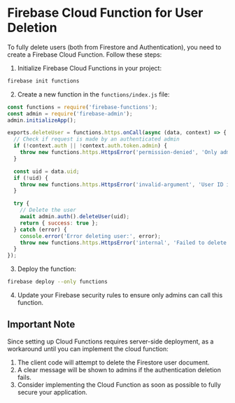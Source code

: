 
# Firebase Cloud Function for User Deletion

To fully delete users (both from Firestore and Authentication), you need to create a Firebase Cloud Function. Follow these steps:

1. Initialize Firebase Cloud Functions in your project:
```bash
firebase init functions
```

2. Create a new function in the `functions/index.js` file:
```javascript
const functions = require('firebase-functions');
const admin = require('firebase-admin');
admin.initializeApp();

exports.deleteUser = functions.https.onCall(async (data, context) => {
  // Check if request is made by an authenticated admin
  if (!context.auth || !context.auth.token.admin) {
    throw new functions.https.HttpsError('permission-denied', 'Only admins can delete users.');
  }

  const uid = data.uid;
  if (!uid) {
    throw new functions.https.HttpsError('invalid-argument', 'User ID is required.');
  }

  try {
    // Delete the user
    await admin.auth().deleteUser(uid);
    return { success: true };
  } catch (error) {
    console.error('Error deleting user:', error);
    throw new functions.https.HttpsError('internal', 'Failed to delete user from authentication.');
  }
});
```

3. Deploy the function:
```bash
firebase deploy --only functions
```

4. Update your Firebase security rules to ensure only admins can call this function.

## Important Note
Since setting up Cloud Functions requires server-side deployment, as a workaround until you can implement the cloud function:

1. The client code will attempt to delete the Firestore user document.
2. A clear message will be shown to admins if the authentication deletion fails.
3. Consider implementing the Cloud Function as soon as possible to fully secure your application.
